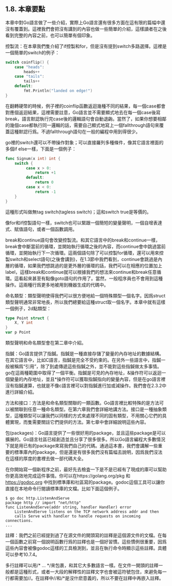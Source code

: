 ## 1.8. 本章要點

本章中對Go語言做了一些介紹，實際上Go語言還有很多方面在這有限的篇幅中還沒有覆蓋到。這裡我們會把沒有講到的內容也做一些簡單的介紹，這樣讀者在之後看到完整的內容之前，也可以簡單有個印象。

控製流：在本章我們隻介紹了if控製和for，但是沒有提到switch多路選擇。這裡是一個簡單的switch的例子：

```go
switch coinflip() {
    case "heads":
        heads++
    case "tails":
        tails++
    default:
        fmt.Println("landed on edge!")
}
```

在翻轉硬幣的時候，例子裡的coinflip函數返迴幾種不同的結果，每一個case都會對應個返迴結果，這裡需要註意，Go語言並不需要顯式地去在每一個case後寫break，語言默認執行完case後的邏輯語句會自動退齣。當然了，如果你想要相鄰的幾個case都執行同一邏輯的話，需要自己顯式地寫上一個fallthrough語句來覆蓋這種默認行爲。不過fallthrough語句在一般的編程中用到得很少。

go裡的switch還可以不帶操作對象；可以直接羅列多種條件，像其它語言裡面的多個if else一樣，下面是一個例子：

```go
func Signum(x int) int {
    switch {
         case x > 0:
             return +1
         default:
             return 0
         case x < 0:
             return -1
    }
}
```

這種形式叫做無tag switch(tagless switch)；這和switch true是等價的。

像for和if控製語句一樣，switch也可以緊跟一個簡短的變量聲明，一個自增表達式、賦值語句，或者一個函數調用。

break和continue語句會改變控製流。和其它語言中的break和continue一樣，break會中斷當前的循環，並開始執行循環之後的內容，而continue會中跳過當前循環，並開始執行下一次循環。這兩個語句除了可以控製for循環，還可以用來控製switch和select語句(之後會講到)，在1.3節中我們看到，continue會跳過是內層的循環，如果我們想跳過的是更外層的循環的話，我們可以在相應的位置加上label，這樣break和continue就可以根據我們的想法來continue和break任意循環。這看起來甚至有點像goto語句的作用了。當然，一般程序員也不會用到這種操作。這兩種行爲更多地被用到機器生成的代碼中。

命名類型：類型聲明使得我們可以很方便地給一個特殊類型一個名字。因爲struct類型聲明通常非常地長，所以我們總要給這種struct取一個名字。本章中就有這樣一個例子，2d點類型：
```go
type Point struct {
    X, Y int
}
var p Point
```

類型聲明和命名類型會在第二章中介紹。

指鍼：Go語言提供了指鍼。指鍼是一種直接存儲了變量的內存地址的數據結構。在其它語言中，比如C語言，指鍼是完全不受約束的。在另外一些語言中，指鍼一般被稱爲“引用”，除了到處傳遞這些指鍼之外，並不能對這些指鍼做太多事情。go在這兩種範圍中取得了一個平衡。指鍼是可見的內存地址，&操作符可以返迴一個變量的內存地址，並且*操作符可以獲取指鍼指向的變量內容，但是在go語言裡沒有指鍼運算，也就是不像c語言裡可以對指鍼進行加或減操作。我們會在2.3.2中進行詳細介紹。

方法和接口：方法是和命名類型關聯的一類函數。Go語言裡比較特殊的是方法可以被關聯到任意一種命名類型。在第六章我們會詳細地講方法。接口是一種抽象類型，這種類型可以讓我們以同樣的方式來處理不同的固有類型，不用關心它們的具體實現，而隻需要關註它們提供的方法。第七章中會詳細說明這些內容。

包(packages)：Go語言提供了一些很好用的package，並且這些package是可以擴展的。Go語言社區已經創造並且分享了很多很多。所以Go語言編程大多數情況下就是用已有的package來寫我們自己的代碼。通過這本書，我們會講解一些重要的標準庫內的package，但是還是有很多我們沒有篇幅去說明，因爲我們沒法在這樣的厚度的書裡去做一部代碼大全。

在你開始寫一個新程序之前，最好先去檢査一下是不是已經有了現成的庫可以幫助你更高效地完成這件事情。你可以在https://golang.org/pkg 和 https://godoc.org 中找到標準庫和社區寫的package。godoc這個工具可以讓你直接在本地命令行閱讀標準庫的文檔。比如下面這個例子。

```
$ go doc http.ListenAndServe
package http // import "net/http"
func ListenAndServe(addr string, handler Handler) error
    ListenAndServe listens on the TCP network address addr and then
    calls Serve with handler to handle requests on incoming connections.
...
```
註釋：我們之前已經提到過了在源文件的開頭寫的註釋是這個源文件的文檔。在每一個函數之前寫一個說明函數行爲的註釋也是一個好習慣。這些慣例很重要，因爲這些內容會被像godoc這樣的工具檢測到，並且在執行命令時顯示這些註釋。具體可以參考10.7.4。

多行註釋可以用/* ... */來包裹，和其它大多數語言一樣。在文件一開頭的註釋一般都是這種形式，或者一大段的解釋性的註釋文字也會被這符號包住，來避免每一行都需要加//。在註釋中//和/*是沒什麽意義的，所以不要在註釋中再嵌入註釋。

